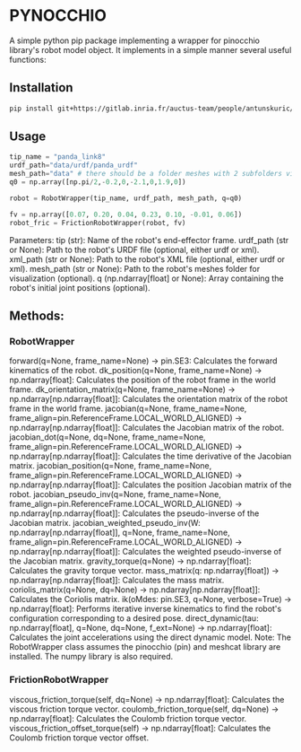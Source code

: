 # PYNOCCHIO

A simple python pip package implementing a wrapper for pinocchio library's robot model object. It implements in a simple manner several useful functions:

## Installation
```bash
pip install git+https://gitlab.inria.fr/auctus-team/people/antunskuric/pynocchio.git
```

## Usage

```python
tip_name = "panda_link8"
urdf_path="data/urdf/panda_urdf"
mesh_path="data" # there should be a folder meshes with 2 subfolders visual and collision containing the mesh files
q0 = np.array([np.pi/2,-0.2,0,-2.1,0,1.9,0])

robot = RobotWrapper(tip_name, urdf_path, mesh_path, q=q0)

fv = np.array([0.07, 0.20, 0.04, 0.23, 0.10, -0.01, 0.06])
robot_fric = FrictionRobotWrapper(robot, fv)
```

Parameters:
tip (str): Name of the robot's end-effector frame.
urdf_path (str or None): Path to the robot's URDF file (optional, either urdf or xml).
xml_path (str or None):  Path to the robot's XML file (optional, either urdf or xml).
mesh_path (str or None): Path to the robot's meshes folder for visualization (optional).
q (np.ndarray[float] or None): Array containing the robot's initial joint positions (optional).

## Methods:

### RobotWrapper

forward(q=None, frame_name=None) -> pin.SE3: Calculates the forward kinematics of the robot.
dk_position(q=None, frame_name=None) -> np.ndarray[float]: Calculates the position of the robot frame in the world frame.
dk_orientation_matrix(q=None, frame_name=None) -> np.ndarray[np.ndarray[float]]: Calculates the orientation matrix of the robot frame in the world frame.
jacobian(q=None, frame_name=None, frame_align=pin.ReferenceFrame.LOCAL_WORLD_ALIGNED) -> np.ndarray[np.ndarray[float]]: Calculates the Jacobian matrix of the robot.
jacobian_dot(q=None, dq=None, frame_name=None, frame_align=pin.ReferenceFrame.LOCAL_WORLD_ALIGNED) -> np.ndarray[np.ndarray[float]]: Calculates the time derivative of the Jacobian matrix.
jacobian_position(q=None, frame_name=None, frame_align=pin.ReferenceFrame.LOCAL_WORLD_ALIGNED) -> np.ndarray[np.ndarray[float]]: Calculates the position Jacobian matrix of the robot.
jacobian_pseudo_inv(q=None, frame_name=None, frame_align=pin.ReferenceFrame.LOCAL_WORLD_ALIGNED) -> np.ndarray[np.ndarray[float]]: Calculates the pseudo-inverse of the Jacobian matrix.
jacobian_weighted_pseudo_inv(W: np.ndarray[np.ndarray[float]], q=None, frame_name=None, frame_align=pin.ReferenceFrame.LOCAL_WORLD_ALIGNED) -> np.ndarray[np.ndarray[float]]: Calculates the weighted pseudo-inverse of the Jacobian matrix.
gravity_torque(q=None) -> np.ndarray[float]: Calculates the gravity torque vector.
mass_matrix(q: np.ndarray[float]) -> np.ndarray[np.ndarray[float]]: Calculates the mass matrix.
coriolis_matrix(q=None, dq=None) -> np.ndarray[np.ndarray[float]]: Calculates the Coriolis matrix.
ik(oMdes: pin.SE3, q=None, verbose=True) -> np.ndarray[float]: Performs iterative inverse kinematics to find the robot's configuration corresponding to a desired pose.
direct_dynamic(tau: np.ndarray[float], q=None, dq=None, f_ext=None) -> np.ndarray[float]: Calculates the joint accelerations using the direct dynamic model.
Note: The RobotWrapper class assumes the pinocchio (pin) and meshcat library are installed. The numpy library is also required.

### FrictionRobotWrapper

viscous_friction_torque(self, dq=None) -> np.ndarray[float]: Calculates the viscous friction torque vector.
coulomb_friction_torque(self, dq=None) -> np.ndarray[float]: Calculates the Coulomb friction torque vector.
viscous_friction_offset_torque(self) -> np.ndarray[float]: Calculates the Coulomb friction torque vector offset.




<!-- 

# pynocchio

A simple python pip package implementing a wrapper for pinocchio library's robot model object. It implements in a simple manner several useful functions:

- direct kinematics `forward`
- inverse kinematics `ik`
- jacobian calculation `jacobain`
- jacobian time derivative calculation `jacobain_dot`
- jacobian pseudo-inverse `jacobian_pseudo_inv`
- gravity vector `gravity_torque`
- mass matrix calculaiton `mass_matrix`
- coriolis matrix calculaiton `coriolis_matrix`

see the [docs](docs/pynocchio.RobotWrapper.md)

## Install the package

```bash
pip install git+https://gitlab.inria.fr/auctus-team/people/antunskuric/pynocchio.git
```


## Examples 

A simple example of using the wrapper
```python
from pynocchio import RobotWrapper
import numpy as np
panda = RobotWrapper("panda_link8", "panda.urdf")

q0 = np.random.uniform(panda.q_min,panda.q_max)
print("initial q\n", q0)
oMq0 = panda.forward(q0)
print("direct kinamtics for q\n", oMq0)
q_ik = panda.ik(oMq0, verbose=False)
print("ik found q\n", q_ik)
oMq_ik = panda.forward(q_ik)
print("direct kinamtics for ik found q\n", oMq_ik)
```

see the [examples](examples) folder for more examples. -->
